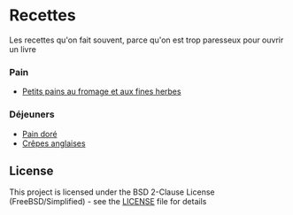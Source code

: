 # Recettes

Les recettes qu'on fait souvent, parce qu'on est trop paresseux pour ouvrir un livre

### Pain

* [Petits pains au fromage et aux fines herbes](pain/painfromagefinesherbes.md)

### Déjeuners

* [Pain doré](dejeuner/paindore.md)
* [Crêpes anglaises](dejeuner/crepesanglaises.md)

## License

This project is licensed under the BSD 2-Clause License (FreeBSD/Simplified) - see the [LICENSE](LICENSE) file for details
